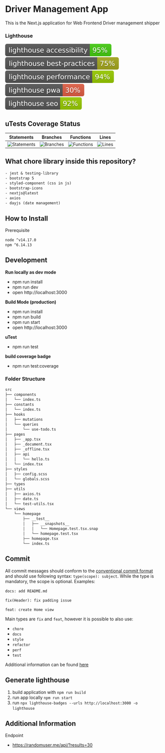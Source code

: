 # Driver Management App

This is the Next.js application for Web Frontend Driver management shipper

### Lighthouse

![Lighthouse Accessibility Badge](./lighthouse/lighthouse_accessibility.svg) ![Lighthouse Best Practices Badge](./lighthouse/lighthouse_best-practices.svg) ![Lighthouse Performance Badge](./lighthouse/lighthouse_performance.svg) ![Lighthouse PWA Badge](./lighthouse/lighthouse_pwa.svg) ![Lighthouse SEO Badge](./lighthouse/lighthouse_seo.svg)

## uTests Coverage Status

| Statements                  | Branches                | Functions                 | Lines             |
| --------------------------- | ----------------------- | ------------------------- | ----------------- |
| ![Statements](https://img.shields.io/badge/statements-76.95%25-red.svg?style=flat) | ![Branches](https://img.shields.io/badge/branches-55.58%25-red.svg?style=flat) | ![Functions](https://img.shields.io/badge/functions-64.7%25-red.svg?style=flat) | ![Lines](https://img.shields.io/badge/lines-77.98%25-red.svg?style=flat) |

## What chore library inside this repository?

```
- jest & testing-library
- bootstrap 5
- styled-component (css in js)
- bootstrap-icons
- nextjs@latest
- axios
- dayjs (date management)
```

## How to Install

Prerequisite

```
node ^v14.17.0
npm ^6.14.13
```

## Development

**Run locally as dev mode**

- npm run install
- npm run dev
- open http://localhost:3000

**Build Mode (production)**

- npm run install
- npm run build
- npm run start
- open http://localhost:3000

**uTest**

- npm run test

**build coverage badge**

- npm run test:coverage

### Folder Structure

```
src
├── components
│   └── index.ts
├── constants
│   └── index.ts
├── hooks
│   ├── mutations
│   └── queries
│       └── use-todo.ts
├── pages
│   ├── _app.tsx
│   ├── _document.tsx
│   ├── _offline.tsx
│   ├── api
│   │   └── hello.ts
│   └── index.tsx
├── styles
│   ├── config.scss
│   └── globals.scss
├── types
├── utils
│   ├── axios.ts
│   ├── date.ts
│   └── test-utils.tsx
└── views
    └── homepage
        ├── __test__
        │   ├── __snapshots__
        │   │   └── Homepage.test.tsx.snap
        │   └── homepage.test.tsx
        ├── homepage.tsx
        └── index.ts
```

## Commit

All commit messages should conform to the [conventional commit format](https://www.conventionalcommits.org) and should use following syntax: `type(scope): subject`. While the type is mandatory, the scope is optional.
Examples:

```
docs: add README.md
```

```
fix(Header): fix padding issue
```

```
feat: create Home view
```

Main types are `fix` and `feat`, however it is possible to also use:

- `chore`
- `docs`
- `style`
- `refactor`
- `perf`
- `test`

Additional information can be found [here](https://github.com/KWRI/engineering-resources/blob/develop/git/commit_standards.md)

## Generate lighthouse

1. build application with `npm run build`
2. run app locally `npm run start`
3. run `npx lighthouse-badges --urls http://localhost:3000 -o lighthouse`

## Additional Information
Endpoint
- https://randomuser.me/api/?results=30